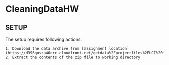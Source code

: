 CleaningDataHW
==============


SETUP
-----

The setup requires following actions:

    1. Download the data archive from [assignment location](https://d396qusza40orc.cloudfront.net/getdata%2Fprojectfiles%2FUCI%20HAR%20Dataset.zip) 
    2. Extract the contents of the zip file to working directory